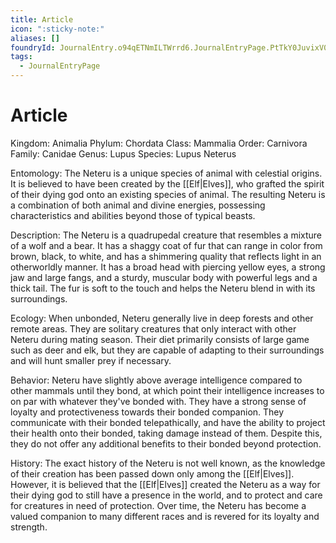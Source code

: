 ```yaml
---
title: Article
icon: ":sticky-note:"
aliases: []
foundryId: JournalEntry.o94qETNmILTWrrd6.JournalEntryPage.PtTkY0JuvixV0mfw
tags:
  - JournalEntryPage
---
```


# Article
Kingdom: Animalia Phylum: Chordata Class: Mammalia Order: Carnivora Family: Canidae Genus: Lupus Species: Lupus Neterus

Entomology: The Neteru is a unique species of animal with celestial origins. It is believed to have been created by the [[Elf|Elves]], who grafted the spirit of their dying god onto an existing species of animal. The resulting Neteru is a combination of both animal and divine energies, possessing characteristics and abilities beyond those of typical beasts.

Description: The Neteru is a quadrupedal creature that resembles a mixture of a wolf and a bear. It has a shaggy coat of fur that can range in color from brown, black, to white, and has a shimmering quality that reflects light in an otherworldly manner. It has a broad head with piercing yellow eyes, a strong jaw and large fangs, and a sturdy, muscular body with powerful legs and a thick tail. The fur is soft to the touch and helps the Neteru blend in with its surroundings.

Ecology: When unbonded, Neteru generally live in deep forests and other remote areas. They are solitary creatures that only interact with other Neteru during mating season. Their diet primarily consists of large game such as deer and elk, but they are capable of adapting to their surroundings and will hunt smaller prey if necessary.

Behavior: Neteru have slightly above average intelligence compared to other mammals until they bond, at which point their intelligence increases to on par with whatever they've bonded with. They have a strong sense of loyalty and protectiveness towards their bonded companion. They communicate with their bonded telepathically, and have the ability to project their health onto their bonded, taking damage instead of them. Despite this, they do not offer any additional benefits to their bonded beyond protection.

History: The exact history of the Neteru is not well known, as the knowledge of their creation has been passed down only among the [[Elf|Elves]]. However, it is believed that the [[Elf|Elves]] created the Neteru as a way for their dying god to still have a presence in the world, and to protect and care for creatures in need of protection. Over time, the Neteru has become a valued companion to many different races and is revered for its loyalty and strength.